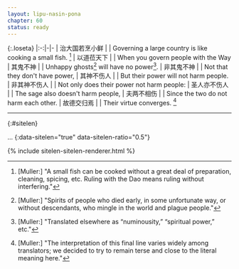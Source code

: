 ```yaml
---
layout: lipu-nasin-pona
chapter: 60
status: ready
---
```


{:.loseta}
|:-:|-|-
| 治大国若烹小鲜 |  | Governing a large country is like cooking a small fish. [^4]
| 以道莅天下     |  | When you govern people with the Way
| 其鬼不神       |  | Unhappy ghosts[^5] will have no power[^6].
| 非其鬼不神     |  | Not that they don't have power,
| 其神不伤人     |  | But their power will not harm people.
| 非其神不伤人   |  | Not only does their power not harm people:
| 圣人亦不伤人   |  | The sage also doesn't harm people,
| 夫两不相伤     |  | Since the two do not harm each other.
| 故德交归焉     |  | Their virtue converges. [^7]

[^4]: [Muller:] "A small fish can be cooked without a great deal of preparation, cleaning, spicing, etc. Ruling with the Dao means ruling without interfering."
[^5]: [Muller:] "Spirits of people who died early, in some unfortunate way, or without descendants, who mingle in the world and plague people."
[^6]: [Muller:] "Translated elsewhere as “numinousity,” “spiritual power,” etc."
[^7]: [Muller:] "The interpretation of this final line varies widely among translators; we decided to try to remain terse and close to the literal meaning here."

-------
{:#sitelen}

...
{:data-sitelen="true" data-sitelen-ratio="0.5"}

{% include sitelen-sitelen-renderer.html %}
